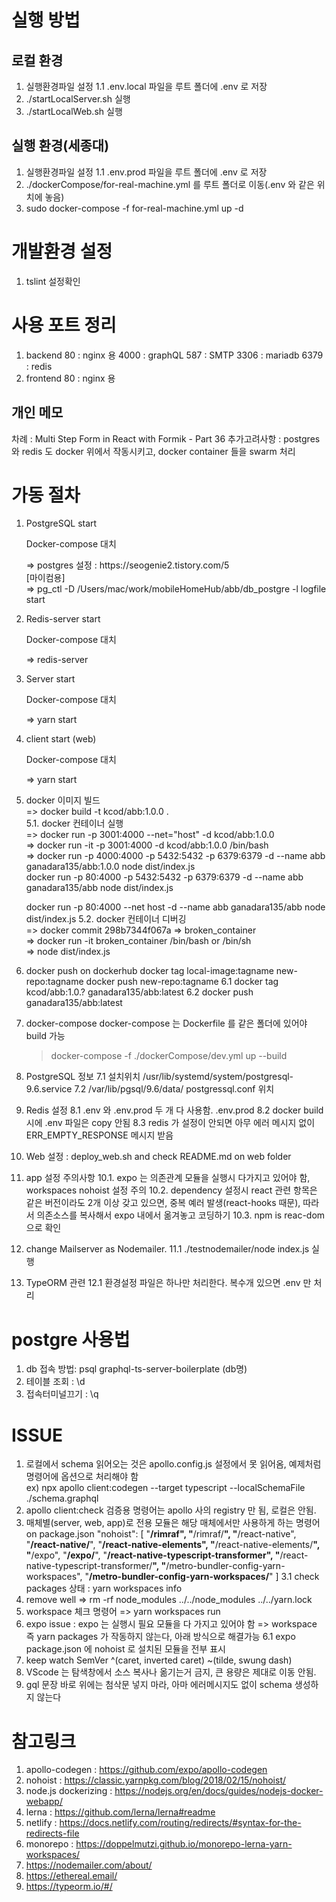 # 실행 방법
   ## 로컬 환경
   1. 실행환경파일 설정
      1.1  .env.local   파일을 루트 폴더에 .env 로 저장
   2.  ./startLocalServer.sh  실행
   3.  ./startLocalWeb.sh    실행 
   ## 실행 환경(세종대)
   1. 실행환경파일 설정
      1.1  .env.prod  파일을 루트 폴더에 .env 로 저장
   2. ./dockerCompose/for-real-machine.yml 를  루트 폴더로 이동(.env 와 같은 위치에 놓음)
   3. sudo docker-compose -f for-real-machine.yml up -d

# 개발환경 설정
   1. tslint 설정확인

# 사용 포트 정리
1. backend
   80 : nginx 용
   4000 : graphQL
   587 : SMTP
   3306 : mariadb
   6379 : redis
2. frontend
   80 : nginx 용

## 개인 메모

차례 : Multi Step Form in React with Formik - Part 36
추가고려사항 : postgres 와 redis 도 docker  위에서 작동시키고, docker container 들을 swarm 처리 

# 가동 절차

1. PostgreSQL start <br/>
   <p>Docker-compose 대치 </p>
    => postgres 설정 : https://seogenie2.tistory.com/5 <br>
     [마이컴용] <br/>
    => pg_ctl -D /Users/mac/work/mobileHomeHub/abb/db_postgre -l logfile start
2. Redis-server start
   <p>Docker-compose 대치 </p>
    => redis-server
3. Server start
   <p>Docker-compose 대치 </p>
    => yarn start
4. client start (web)
   <p>Docker-compose 대치 </p>
    => yarn start

5. docker 이미지 빌드 <br>
   => docker build -t kcod/abb:1.0.0 . <br>
   5.1. docker 컨테이너 실행 <br>
      => docker run -p 3001:4000 --net="host" -d kcod/abb:1.0.0 <br>
      => docker run -it -p 3001:4000 -d kcod/abb:1.0.0 /bin/bash <br>
      => docker run -p 4000:4000 -p 5432:5432 -p 6379:6379 -d --name abb ganadara135/abb:1.0.0 node dist/index.js <br>
      docker run -p 80:4000 -p 5432:5432 -p 6379:6379 -d --name abb ganadara135/abb node dist/index.js

      docker run -p 80:4000 --net host -d --name abb ganadara135/abb node dist/index.js
   5.2. docker 컨테이너 디버깅 <br>
      => docker commit 298b7344f067a => broken_container <br>
      => docker run -it broken_container /bin/bash  or /bin/sh <br>
      => node dist/index.js <br>
6. docker push on dockerhub
   docker tag local-image:tagname new-repo:tagname
   docker push new-repo:tagname
   6.1 docker tag kcod/abb:1.0.?  ganadara135/abb:latest
   6.2 docker push ganadara135/abb:latest
7. docker-compose
   docker-compose 는 Dockerfile 를 같은 폴더에 있어야 build 가능
   > docker-compose -f ./dockerCompose/dev.yml up --build
7. PostgreSQL 정보
   7.1 설치위치  /usr/lib/systemd/system/postgresql-9.6.service
   7.2 /var/lib/pgsql/9.6/data/    postgressql.conf  위치  
8. Redis 설정
   8.1 .env  와 .env.prod  두 개 다 사용함.  .env.prod 
   8.2 docker build 시에 .env 파일은 copy 안됨
   8.3 redis 가 설정이 안되면 아무 에러 메시지 없이 ERR_EMPTY_RESPONSE  메시지 받음
9. Web 설정 : deploy_web.sh  and check README.md on web folder
10. app 설정 주의사항
   10.1. expo 는 의존관계 모듈을 실행시 다가지고 있어야 함, workspaces nohoist 설정 주의
   10.2. dependency 설정시 react 관련 항목은 같은 버전이라도 2개 이상 갖고 있으면, 중복 예러 발생(react-hooks 때문), 따라서 의존소스를 복사해서 expo 내에서 옮겨놓고 코딩하기 
   10.3. npm is reac-dom     으로 확인
11. change Mailserver as Nodemailer.
   11.1 ./testnodemailer/node index.js   실행

12. TypeORM 관련
   12.1 환경설정 파일은 하나만 처리한다. 복수개 있으면 .env 만 처리


# postgre  사용법
1. db 접속 방법:  psql graphql-ts-server-boilerplate (db명)
2. 테이블 조회  : \d
3. 접속터미널끄기 : \q
   

# ISSUE
1. 로컬에서 schema 읽어오는 것은 apollo.config.js 설정에서 못 읽어옴, 예제처럼 명령어에 옵션으로 처리해야 함 <br>
  ex) npx apollo client:codegen --target typescript --localSchemaFile ./schema.graphql <br>
2. apollo client:check 검증용 명령어는 apollo 사의 registry 만 됨, 로컬은 안됨. <br>
3. 매체별(server, web, app)로 전용 모듈은 해당 매체에서만 사용하게 하는 명령어 on package.json
   "nohoist": [
      "**/rimraf",
      "**/rimraf/**",
      "**/react-native",
      "**/react-native/**",
      "**/react-native-elements",
      "**/react-native-elements/**",
      "**/expo",
      "**/expo/**",
      "**/react-native-typescript-transformer",
      "**/react-native-typescript-transformer/**",
      "**/metro-bundler-config-yarn-workspaces",
      "**/metro-bundler-config-yarn-workspaces/**"
   ]
   3.1  check packages 상태 :  yarn workspaces info
4. remove well
   => rm -rf node_modules ../../node_modules  ../../yarn.lock
5. workspace 체크 명령어
   => yarn workspaces run
6. expo issue : expo 는 실행시 필요 모듈을 다 가지고 있어야 함
   => workspace 즉 yarn packages 가 작동하지 않는다, 아래 방식으로 해결가능
   6.1 expo package.json 에 nohoist 로 설치된 모듈을 전부 표시
7. keep watch SemVer  ^(caret, inverted caret) ~(tilde, swung dash)
8. VScode 는 탐색창에서 소스 복사나 옮기는거 금지, 큰 용량은 제대로 이동 안됨.
9. gql 문장 바로 위에는 첨삭문 넣지 마라, 아마 에러메시지도 없이 schema 생성하지 않는다


# 참고링크
1. apollo-codegen :   https://github.com/expo/apollo-codegen <br>
2. nohoist : https://classic.yarnpkg.com/blog/2018/02/15/nohoist/ <br>
3. node.js dockerizing : https://nodejs.org/en/docs/guides/nodejs-docker-webapp/ <br>
4. lerna : https://github.com/lerna/lerna#readme
5. netlify : https://docs.netlify.com/routing/redirects/#syntax-for-the-redirects-file
6. monorepo : https://doppelmutzi.github.io/monorepo-lerna-yarn-workspaces/
7. https://nodemailer.com/about/
8. https://ethereal.email/
9. https://typeorm.io/#/


